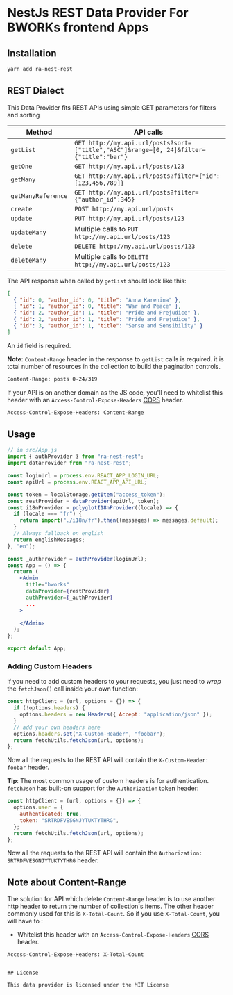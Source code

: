 # NestJs REST Data Provider For BWORKs frontend Apps

## Installation

```sh
yarn add ra-nest-rest
```

## REST Dialect

This Data Provider fits REST APIs using simple GET parameters for filters and sorting

| Method             | API calls                                                                               |
| ------------------ | --------------------------------------------------------------------------------------- |
| `getList`          | `GET http://my.api.url/posts?sort=["title","ASC"]&range=[0, 24]&filter={"title":"bar"}` |
| `getOne`           | `GET http://my.api.url/posts/123`                                                       |
| `getMany`          | `GET http://my.api.url/posts?filter={"id":[123,456,789]}`                               |
| `getManyReference` | `GET http://my.api.url/posts?filter={"author_id":345}`                                  |
| `create`           | `POST http://my.api.url/posts`                                                          |
| `update`           | `PUT http://my.api.url/posts/123`                                                       |
| `updateMany`       | Multiple calls to `PUT http://my.api.url/posts/123`                                     |
| `delete`           | `DELETE http://my.api.url/posts/123`                                                    |
| `deleteMany`       | Multiple calls to `DELETE http://my.api.url/posts/123`                                  |

The API response when called by `getList` should look like this:

```json
[
  { "id": 0, "author_id": 0, "title": "Anna Karenina" },
  { "id": 1, "author_id": 0, "title": "War and Peace" },
  { "id": 2, "author_id": 1, "title": "Pride and Prejudice" },
  { "id": 2, "author_id": 1, "title": "Pride and Prejudice" },
  { "id": 3, "author_id": 1, "title": "Sense and Sensibility" }
]
```

An `id` field is required.

**Note**: `Content-Range` header in the response to `getList` calls is required. it is total number of resources in the collection to build the pagination controls.

```txt
Content-Range: posts 0-24/319
```

If your API is on another domain as the JS code, you'll need to whitelist this header with an `Access-Control-Expose-Headers` [CORS](https://developer.mozilla.org/en-US/docs/Web/HTTP/Access_control_CORS) header.

```txt
Access-Control-Expose-Headers: Content-Range
```

## Usage

```jsx
// in src/App.js
import { authProvider } from "ra-nest-rest";
import dataProvider from "ra-nest-rest";

const loginUrl = process.env.REACT_APP_LOGIN_URL;
const apiUrl = process.env.REACT_APP_API_URL;

const token = localStorage.getItem("access_token");
const restProvider = dataProvider(apiUrl, token);
const i18nProvider = polyglotI18nProvider((locale) => {
  if (locale === "fr") {
    return import("./i18n/fr").then((messages) => messages.default);
  }
  // Always fallback on english
  return englishMessages;
}, "en");

const _authProvider = authProvider(loginUrl);
const App = () => {
  return (
    <Admin
      title="bworks"
      dataProvider={restProvider}
      authProvider={_authProvider}
      ...
    >

    </Admin>
  );
};

export default App;

```

### Adding Custom Headers

if you need to add custom headers to your requests, you just need to _wrap_ the `fetchJson()` call inside your own function:

```jsx
const httpClient = (url, options = {}) => {
  if (!options.headers) {
    options.headers = new Headers({ Accept: "application/json" });
  }
  // add your own headers here
  options.headers.set("X-Custom-Header", "foobar");
  return fetchUtils.fetchJson(url, options);
};
```

Now all the requests to the REST API will contain the `X-Custom-Header: foobar` header.

**Tip**: The most common usage of custom headers is for authentication. `fetchJson` has built-on support for the `Authorization` token header:

```js
const httpClient = (url, options = {}) => {
  options.user = {
    authenticated: true,
    token: "SRTRDFVESGNJYTUKTYTHRG",
  };
  return fetchUtils.fetchJson(url, options);
};
```

Now all the requests to the REST API will contain the `Authorization: SRTRDFVESGNJYTUKTYTHRG` header.

## Note about Content-Range

The solution for API which delete `Content-Range` header is to use another http header to return the number of collection's items. The other header commonly used for this is `X-Total-Count`. So if you use `X-Total-Count`, you will have to :

- Whitelist this header with an `Access-Control-Expose-Headers` [CORS](https://developer.mozilla.org/en-US/docs/Web/HTTP/Access_control_CORS) header.

```
Access-Control-Expose-Headers: X-Total-Count
```

```

## License

This data provider is licensed under the MIT License
```
